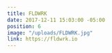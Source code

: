 ```yaml
---
title: FLDWRK
date: 2017-12-11 15:03:00 -05:00
position: 6
image: "/uploads/FLDWRK.jpg"
link: https://fldwrk.io
---
```



